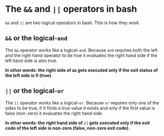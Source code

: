 # The `&&` and `||` operators in bash

`&&` and `||` are two logical operators in bash. This is how they work.

## `&&` or the logical-`and` 

The `&&` operator works like a logical-`and`. Because `and` requires both the
left and the right hand operator to be true it evaluates the right hand side
if the left hand side is also true.

**In other words: the right side of `&&` gets executed only if the exit
status of the left side is 0 (true)**.

## `||` or the logical-`or` 

The `||` operator works like a logical-`or`. Because `or` requires only one
of the sides to be true, if it finds a true value it exists and only if the
first value is false (non-zero) it evaluates the right hand side.

**In other words: the right hand side of `||` gets executed only if the exit
code of the left side is non-zero (false, non-zero exit code).**
